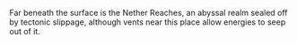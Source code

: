Far beneath the surface is the Nether Reaches, an abyssal realm sealed off by tectonic slippage, although vents near this place allow energies to seep out of it.